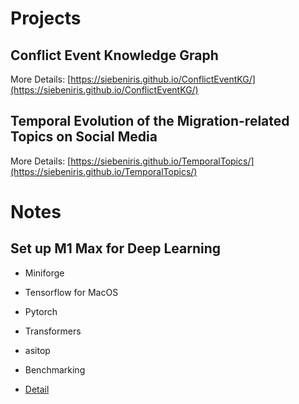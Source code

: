<!-- 
## Tweets by @YiyiChen


<div class='jekyll-twitter-plugin' align="center">
{% twitter https://twitter.com/YiyiChen maxwidth=500 limit=2 %}
</div> -->



# Projects 

## Conflict Event Knowledge Graph
More Details: [https://siebeniris.github.io/ConflictEventKG/](https://siebeniris.github.io/ConflictEventKG/)

## Temporal Evolution of the Migration-related Topics on Social Media
 
More Details: [https://siebeniris.github.io/TemporalTopics/](https://siebeniris.github.io/TemporalTopics/)




# Notes 

## Set up M1 Max for Deep Learning

* Miniforge
* Tensorflow for MacOS
* Pytorch
* Transformers
* asitop
* Benchmarking

* [Detail](https://siebeniris.github.io/M1MAX/)

